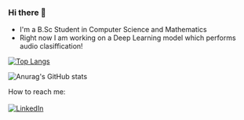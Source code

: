 ### Hi there 👋
- I'm a B.Sc Student in Computer Science and Mathematics
- Right now I am working on a Deep Learning model which performs audio clasiffication!

[![Top Langs](https://github-readme-stats.vercel.app/api/top-langs/?username=Orya-s&layout=compact&theme=buefy)](https://github.com/anuraghazra/github-readme-stats)


![Anurag's GitHub stats](https://github-readme-stats.vercel.app/api?username=Orya-s&show_icons=true&bg_color=30,e96443,904e95&title_color=fff&text_color=fff&icon_color=fff)


<!-- [![GitHub Streak](http://github-readme-streak-stats.herokuapp.com?user=Orya-s&theme=buefy&date_format=M%20j%5B%2C%20Y%5D)](https://git.io/streak-stats)
 -->
 
 
 
 
<!-- [![GitHub Streak](http://github-readme-streak-stats.herokuapp.com?user=Orya-s&theme=dark&background=000000)](https://git.io/streak-stats)
 -->
 

 
<!-- 
<img align="left"  src="https://github-readme-stats.vercel.app/api?username=Orya-s&show_icons=true&theme=onedark">
<br><br>
<br>
<br><br>
<br><br><br><br>
<img align="left" alt="Orya Spiegel Github Status" src="https://github-readme-stats.vercel.app/api/top-langs/?username=Orya-s&layout=compact&theme=onedark">
 -->



How to reach me: 
<br><br>
 <a href="https://www.linkedin.com/in/orya-spiegel-39267a165/" title="Linkedin"><img alt="LinkedIn" src="https://img.shields.io/badge/linkedin%20-%230077B5.svg?&style=for-the-badge&logo=linkedin&logoColor=white"/></a>
 <br>
